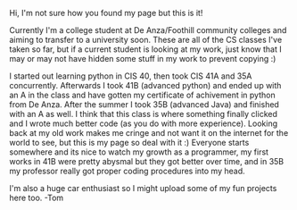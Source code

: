 Hi, I'm not sure how you found my page but this is it!

Currently I'm a college student at De Anza/Foothill community colleges and aiming to transfer to a university soon.
These are all of the CS classes I've taken so far, but if a current student is looking at my work,
just know that I may or may not have hidden some stuff in my work to prevent copying :)

I started out learning python in CIS 40, then took CIS 41A and 35A concurrently. 
Afterwards I took 41B (advanced python) and ended up with an A in the class and have gotten my certificate of achivement in python from De Anza.
After the summer I took 35B (advanced Java) and finished with an A as well. I think that this class is where something finally clicked and I wrote much better code
(as you do with more experience). Looking back at my old work makes me cringe and not want it on the internet for the world to see, but this is my page so deal with it :)
Everyone starts somewhere and its nice to watch my growth as a programmer, my first works in 41B were pretty abysmal but they got better over time, and in 35B my professor
really got proper coding procedures into my head.

I'm also a huge car enthusiast so I might upload some of my fun projects here too.
-Tom
